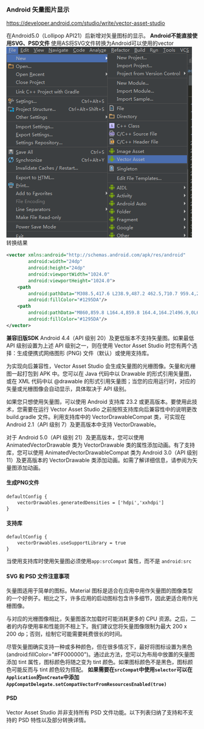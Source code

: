 ### Android 矢量图片显示
https://developer.android.com/studio/write/vector-asset-studio

在Android5.0（Lollipop API21）后新增对矢量图标的显示。
**Android不能直接使用SVG、PSD文件**
使用AS将SVG文件转换为Android可以使用的vector
![图1](Android矢量图片/1.png)   
转换结果
```xml
<vector xmlns:android="http://schemas.android.com/apk/res/android"
        android:width="24dp"
        android:height="24dp"
        android:viewportWidth="1024.0"
        android:viewportHeight="1024.0">
    <path
        android:pathData="M308.5,417.6 L238.9,487.2 462.5,710.7 959.4,213.9 889.8,144.3 462.5,571.6 308.5,417.6Z"
        android:fillColor="#1295DA"/>
    <path
        android:pathData="M860,859.8 L164.4,859.8 164.4,164.2l496.9,0L661.3,64.8 164.4,64.8c-54.7,0 -99.4,44.7 -99.4,99.4l0,695.6c0,54.7 44.7,99.4 99.4,99.4l695.6,0c54.7,0 99.4,-44.7 99.4,-99.4L959.4,462.3l-99.4,0L860,859.8 860,859.8z"
        android:fillColor="#1295DA"/>
</vector>

```
**兼容旧版SDK**
Android 4.4（API 级别 20）及更低版本不支持矢量图。如果最低 API 级别设置为上述 API 级别之一，则在使用 Vector Asset Studio 时您有两个选择：生成便携式网络图形 (PNG) 文件（默认）或使用支持库。

为实现向后兼容性，Vector Asset Studio 会生成矢量图的光栅图像。矢量和光栅图一起打包到 APK 中。您可以在 Java 代码中以 Drawable 的形式引用矢量图，或在 XML 代码中以 @drawable 的形式引用矢量图；当您的应用运行时，对应的矢量或光栅图像会自动显示，具体取决于 API 级别。

如果您只想使用矢量图，可以使用 Android 支持库 23.2 或更高版本。要使用此技术，您需要在运行 Vector Asset Studio 之前按照支持库向后兼容性中的说明更改 build.gradle 文件。利用支持库中的 VectorDrawableCompat 类，可实现在 Android 2.1（API 级别 7）及更高版本中支持 VectorDrawable。

对于 Android 5.0（API 级别 21）及更高版本，您可以使用 AnimatedVectorDrawable 类为 VectorDrawable 类的属性添加动画。有了支持库，您可以使用 AnimatedVectorDrawableCompat 类为 Android 3.0（API 级别 11）及更高版本的 VectorDrawable 类添加动画。如需了解详细信息，请参阅为矢量图添加动画。

#### 生成PNG文件
```
defaultConfig {
    vectorDrawables.generatedDensities = ['hdpi','xxhdpi']
}
```
#### 支持库
```
defaultConfig {
    vectorDrawables.useSupportLibrary = true
}
```
当使用支持库时使用矢量图必须使用`app:srcCompat` 属性，而不是 `android:src`
#### SVG 和 PSD 文件注意事项

矢量图适用于简单的图标。Material 图标是适合在应用中用作矢量图的图像类型的一个好例子。相比之下，许多应用的启动图标包含许多细节，因此更适合用作光栅图像。

与对应的光栅图像相比，矢量图首次加载时可能消耗更多的 CPU 资源。之后，二者的内存使用率和性能则不相上下。我们建议您将矢量图像限制为最大 200 x 200 dp；否则，绘制它可能需要耗费很长的时间。

尽管矢量图确实支持一种或多种颜色，但在很多情况下，最好将图标设置为黑色 (android:fillColor="#FF000000")。通过此方法，您可以为布局中放置的矢量图添加 tint 属性，图标颜色将随之变为 tint 颜色。如果图标颜色不是黑色，图标颜色可能反而与 tint 颜色较为搭配。
**如果需要在`srcCompat`中使用`selector`可以在`Application`的`onCreate`中添加`AppCompatDelegate.setCompatVectorFromResourcesEnabled(true)`** 
#### PSD 
Vector Asset Studio 并非支持所有 PSD 文件功能。以下列表归纳了支持和不支持的 PSD 特性以及部分转换详情。